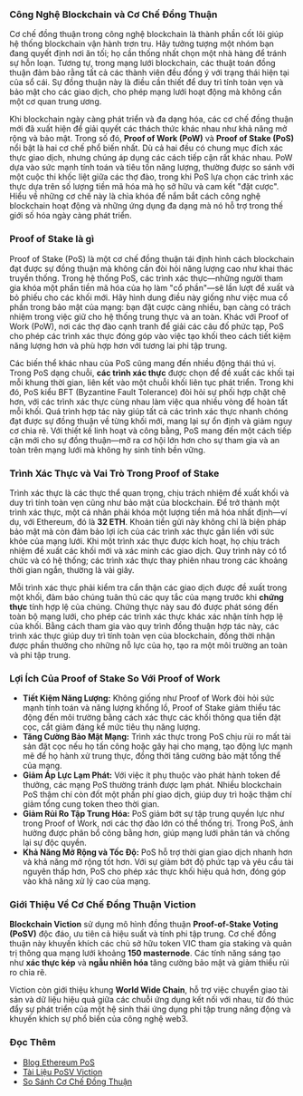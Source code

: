 ### Công Nghệ Blockchain và Cơ Chế Đồng Thuận  

Cơ chế đồng thuận trong công nghệ blockchain là thành phần cốt lõi giúp hệ thống blockchain vận hành trơn tru. Hãy tưởng tượng một nhóm bạn đang quyết định nơi ăn tối; họ cần thống nhất chọn một nhà hàng để tránh sự hỗn loạn. Tương tự, trong mạng lưới blockchain, các thuật toán đồng thuận đảm bảo rằng tất cả các thành viên đều đồng ý với trạng thái hiện tại của sổ cái. Sự đồng thuận này là điều cần thiết để duy trì tính toàn vẹn và bảo mật cho các giao dịch, cho phép mạng lưới hoạt động mà không cần một cơ quan trung ương.  

Khi blockchain ngày càng phát triển và đa dạng hóa, các cơ chế đồng thuận mới đã xuất hiện để giải quyết các thách thức khác nhau như khả năng mở rộng và bảo mật. Trong số đó, **Proof of Work (PoW)** và **Proof of Stake (PoS)** nổi bật là hai cơ chế phổ biến nhất. Dù cả hai đều có chung mục đích xác thực giao dịch, nhưng chúng áp dụng các cách tiếp cận rất khác nhau. PoW dựa vào sức mạnh tính toán và tiêu tốn năng lượng, thường được so sánh với một cuộc thi khốc liệt giữa các thợ đào, trong khi PoS lựa chọn các trình xác thực dựa trên số lượng tiền mã hóa mà họ sở hữu và cam kết "đặt cược". Hiểu về những cơ chế này là chìa khóa để nắm bắt cách công nghệ blockchain hoạt động và những ứng dụng đa dạng mà nó hỗ trợ trong thế giới số hóa ngày càng phát triển.  

### Proof of Stake là gì  

Proof of Stake (PoS) là một cơ chế đồng thuận tái định hình cách blockchain đạt được sự đồng thuận mà không cần đòi hỏi năng lượng cao như khai thác truyền thống. Trong hệ thống PoS, các trình xác thực—những người tham gia khóa một phần tiền mã hóa của họ làm "cổ phần"—sẽ lần lượt đề xuất và bỏ phiếu cho các khối mới. Hãy hình dung điều này giống như việc mua cổ phần trong bảo mật của mạng: bạn đặt cược càng nhiều, bạn càng có trách nhiệm trong việc giữ cho hệ thống trung thực và an toàn. Khác với Proof of Work (PoW), nơi các thợ đào cạnh tranh để giải các câu đố phức tạp, PoS cho phép các trình xác thực đóng góp vào việc tạo khối theo cách tiết kiệm năng lượng hơn và phù hợp hơn với tương lai phi tập trung.  

Các biến thể khác nhau của PoS cũng mang đến nhiều động thái thú vị. Trong PoS dạng chuỗi, **các trình xác thực** được chọn để đề xuất các khối tại mỗi khung thời gian, liên kết vào một chuỗi khối liên tục phát triển. Trong khi đó, PoS kiểu BFT (Byzantine Fault Tolerance) đòi hỏi sự phối hợp chặt chẽ hơn, với các trình xác thực cùng nhau làm việc qua nhiều vòng để hoàn tất mỗi khối. Quá trình hợp tác này giúp tất cả các trình xác thực nhanh chóng đạt được sự đồng thuận về từng khối mới, mang lại sự ổn định và giảm nguy cơ chia rẽ. Với thiết kế linh hoạt và công bằng, PoS mang đến một cách tiếp cận mới cho sự đồng thuận—mở ra cơ hội lớn hơn cho sự tham gia và an toàn trên mạng lưới mà không hy sinh tính bền vững.  

### Trình Xác Thực và Vai Trò Trong Proof of Stake  

Trình xác thực là các thực thể quan trọng, chịu trách nhiệm đề xuất khối và duy trì tính toàn vẹn cũng như bảo mật của blockchain. Để trở thành một trình xác thực, một cá nhân phải khóa một lượng tiền mã hóa nhất định—ví dụ, với Ethereum, đó là **32 ETH**. Khoản tiền gửi này không chỉ là biện pháp bảo mật mà còn đảm bảo lợi ích của các trình xác thực gắn liền với sức khỏe của mạng lưới. Khi một trình xác thực được kích hoạt, họ chịu trách nhiệm đề xuất các khối mới và xác minh các giao dịch. Quy trình này có tổ chức và có hệ thống; các trình xác thực thay phiên nhau trong các khoảng thời gian ngắn, thường là vài giây.  

Mỗi trình xác thực phải kiểm tra cẩn thận các giao dịch được đề xuất trong một khối, đảm bảo chúng tuân thủ các quy tắc của mạng trước khi **chứng thực** tính hợp lệ của chúng. Chứng thực này sau đó được phát sóng đến toàn bộ mạng lưới, cho phép các trình xác thực khác xác nhận tính hợp lệ của khối. Bằng cách tham gia vào quy trình đồng thuận hợp tác này, các trình xác thực giúp duy trì tính toàn vẹn của blockchain, đồng thời nhận được phần thưởng cho những nỗ lực của họ, tạo ra một môi trường an toàn và phi tập trung.  

### Lợi Ích Của Proof of Stake So Với Proof of Work  

- **Tiết Kiệm Năng Lượng:** Không giống như Proof of Work đòi hỏi sức mạnh tính toán và năng lượng khổng lồ, Proof of Stake giảm thiểu tác động đến môi trường bằng cách xác thực các khối thông qua tiền đặt cọc, cắt giảm đáng kể mức tiêu thụ năng lượng.  
- **Tăng Cường Bảo Mật Mạng:** Trình xác thực trong PoS chịu rủi ro mất tài sản đặt cọc nếu họ tấn công hoặc gây hại cho mạng, tạo động lực mạnh mẽ để họ hành xử trung thực, đồng thời tăng cường bảo mật tổng thể của mạng.  
- **Giảm Áp Lực Lạm Phát:** Với việc ít phụ thuộc vào phát hành token để thưởng, các mạng PoS thường tránh được lạm phát. Nhiều blockchain PoS thậm chí còn đốt một phần phí giao dịch, giúp duy trì hoặc thậm chí giảm tổng cung token theo thời gian.  
- **Giảm Rủi Ro Tập Trung Hóa:** PoS giảm bớt sự tập trung quyền lực như trong Proof of Work, nơi các thợ đào lớn có thể thống trị. Trong PoS, ảnh hưởng được phân bổ công bằng hơn, giúp mạng lưới phân tán và chống lại sự độc quyền.  
- **Khả Năng Mở Rộng và Tốc Độ:** PoS hỗ trợ thời gian giao dịch nhanh hơn và khả năng mở rộng tốt hơn. Với sự giảm bớt độ phức tạp và yêu cầu tài nguyên thấp hơn, PoS cho phép xác thực khối hiệu quả hơn, đóng góp vào khả năng xử lý cao của mạng.  

### Giới Thiệu Về Cơ Chế Đồng Thuận Viction  

**Blockchain Viction** sử dụng mô hình đồng thuận **Proof-of-Stake Voting (PoSV)** độc đáo, ưu tiên cả hiệu suất và tính phi tập trung. Cơ chế đồng thuận này khuyến khích các chủ sở hữu token VIC tham gia staking và quản trị thông qua mạng lưới khoảng **150 masternode**. Các tính năng sáng tạo như **xác thực kép** và **ngẫu nhiên hóa** tăng cường bảo mật và giảm thiểu rủi ro chia rẽ.  

Viction còn giới thiệu khung **World Wide Chain**, hỗ trợ việc chuyển giao tài sản và dữ liệu hiệu quả giữa các chuỗi ứng dụng kết nối với nhau, từ đó thúc đẩy sự phát triển của một hệ sinh thái ứng dụng phi tập trung năng động và khuyến khích sự phổ biến của công nghệ web3.  

### Đọc Thêm  

- [Blog Ethereum PoS](https://ethereum.org/en/developers/docs/consensus-mechanisms/pos/)  
- [Tài Liệu PoSV Viction](https://docs.viction.xyz/general/blockchain-platform-comparison)  
- [So Sánh Cơ Chế Đồng Thuận](https://docs.viction.xyz/general/blockchain-platform-comparison/blockchain-platform-comparison)  
